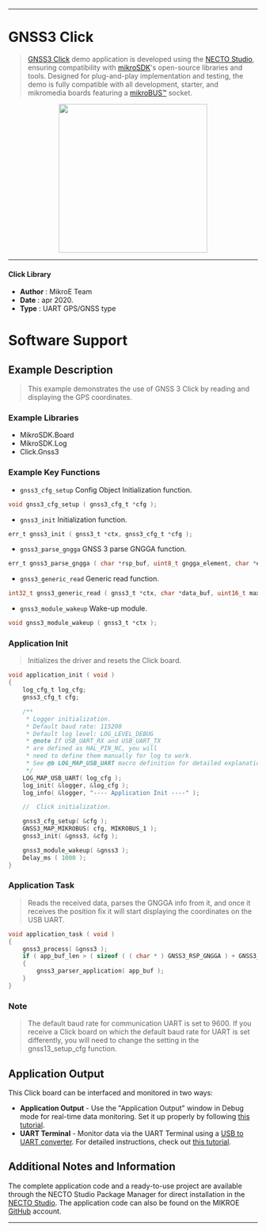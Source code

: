 
---
# GNSS3 Click

> [GNSS3 Click](https://www.mikroe.com/?pid_product=MIKROE-1895) demo application is developed using
the [NECTO Studio](https://www.mikroe.com/necto), ensuring compatibility with [mikroSDK](https://www.mikroe.com/mikrosdk)'s
open-source libraries and tools. Designed for plug-and-play implementation and testing, the demo is fully compatible with
all development, starter, and mikromedia boards featuring a [mikroBUS&trade;](https://www.mikroe.com/mikrobus) socket.

<p align="center">
  <img src="https://www.mikroe.com/?pid_product=MIKROE-1895&image=1" height=300px>
</p>

---

#### Click Library

- **Author**        : MikroE Team
- **Date**          : apr 2020.
- **Type**          : UART GPS/GNSS type

# Software Support

## Example Description

> This example demonstrates the use of GNSS 3 Click by reading and displaying the GPS coordinates.

### Example Libraries

- MikroSDK.Board
- MikroSDK.Log
- Click.Gnss3

### Example Key Functions

- `gnss3_cfg_setup` Config Object Initialization function. 
```c
void gnss3_cfg_setup ( gnss3_cfg_t *cfg );
``` 
 
- `gnss3_init` Initialization function. 
```c
err_t gnss3_init ( gnss3_t *ctx, gnss3_cfg_t *cfg );
```

- `gnss3_parse_gngga` GNSS 3 parse GNGGA function. 
```c
err_t gnss3_parse_gngga ( char *rsp_buf, uint8_t gngga_element, char *element_data );
```
 
- `gnss3_generic_read` Generic read function. 
```c
int32_t gnss3_generic_read ( gnss3_t *ctx, char *data_buf, uint16_t max_len );
```

- `gnss3_module_wakeup` Wake-up module. 
```c
void gnss3_module_wakeup ( gnss3_t *ctx );
```

### Application Init

> Initializes the driver and resets the Click board.

```c
void application_init ( void )
{
    log_cfg_t log_cfg;
    gnss3_cfg_t cfg;

    /** 
     * Logger initialization.
     * Default baud rate: 115200
     * Default log level: LOG_LEVEL_DEBUG
     * @note If USB_UART_RX and USB_UART_TX 
     * are defined as HAL_PIN_NC, you will 
     * need to define them manually for log to work. 
     * See @b LOG_MAP_USB_UART macro definition for detailed explanation.
     */
    LOG_MAP_USB_UART( log_cfg );
    log_init( &logger, &log_cfg );
    log_info( &logger, "---- Application Init ----" );

    //  Click initialization.

    gnss3_cfg_setup( &cfg );
    GNSS3_MAP_MIKROBUS( cfg, MIKROBUS_1 );
    gnss3_init( &gnss3, &cfg );

    gnss3_module_wakeup( &gnss3 );
    Delay_ms ( 1000 );
}
```

### Application Task

> Reads the received data, parses the GNGGA info from it, and once it receives the position fix it will start displaying the coordinates on the USB UART.

```c
void application_task ( void )
{
    gnss3_process( &gnss3 );
    if ( app_buf_len > ( sizeof ( ( char * ) GNSS3_RSP_GNGGA ) + GNSS3_GNGGA_ELEMENT_SIZE ) ) 
    {
        gnss3_parser_application( app_buf );
    }
}
```

### Note

> The default baud rate for communication UART is set to 9600. If you receive
a Click board on which the default baud rate for UART is set differently,
you will need to change the setting in the gnss13_setup_cfg function.

## Application Output

This Click board can be interfaced and monitored in two ways:
- **Application Output** - Use the "Application Output" window in Debug mode for real-time data monitoring.
Set it up properly by following [this tutorial](https://www.youtube.com/watch?v=ta5yyk1Woy4).
- **UART Terminal** - Monitor data via the UART Terminal using
a [USB to UART converter](https://www.mikroe.com/click/interface/usb?interface*=uart,uart). For detailed instructions,
check out [this tutorial](https://help.mikroe.com/necto/v2/Getting%20Started/Tools/UARTTerminalTool).

## Additional Notes and Information

The complete application code and a ready-to-use project are available through the NECTO Studio Package Manager for 
direct installation in the [NECTO Studio](https://www.mikroe.com/necto). The application code can also be found on
the MIKROE [GitHub](https://github.com/MikroElektronika/mikrosdk_click_v2) account.

---
